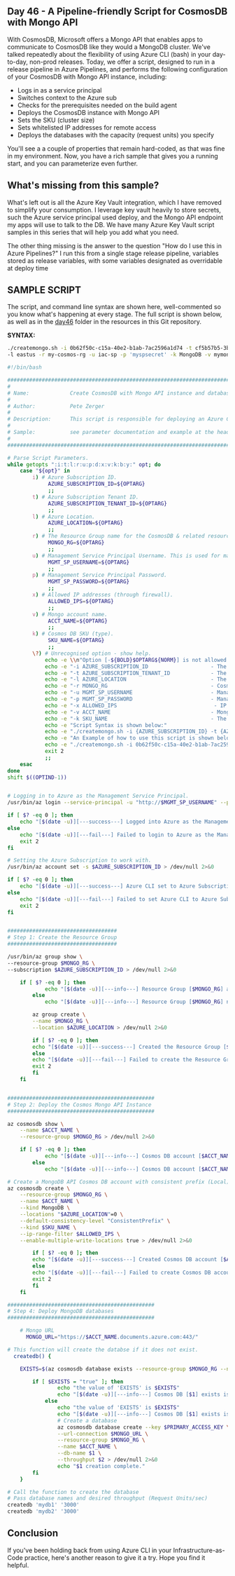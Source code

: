## Day 46 -  A Pipeline-friendly Script for CosmosDB with Mongo API

With CosmosDB, Microsoft offers a Mongo API that enables apps to communicate to CosmosDB like they would a MongoDB cluster.
We've talked repeatedly about the flexibility of using Azure CLI (bash) in your day-to-day, non-prod releases. Today, we offer a script, designed to run in a release pipeline in Azure Pipelines, and performs the following configuration of your CosmosDB with Mongo API instance, including:

- Logs in as a service principal
- Switches context to the Azure sub
- Checks for the prerequisites needed on the build agent
- Deploys the CosmosDB instance with Mongo API
- Sets the SKU (cluster size)
- Sets whitelisted IP addresses for remote access
- Deploys the databases with the capacity (request units) you specify

You'll see a a couple of properties that remain hard-coded, as that was fine in my environment. Now, you have a rich sample that gives you a running start, and you can parameterize even further.

## What's missing from this sample?

What's left out is all the Azure Key Vault integration, which I have removed to simplify your consumption. I leverage key vault heavily to store secrets, such the Azure service principal used deploy, and the Mongo API endpoint my apps will use to talk to the DB. We have many Azure Key Vault script samples in this series that will help you add what you need.

The other thing missing is the answer to the question "How do I use this in Azure Pipelines?" I run this from a single stage release pipeline, variables stored as release variables, with some variables designated as overridable at deploy time

## SAMPLE SCRIPT

The script, and command line syntax are shown here, well-commented so you know what's happening at every stage. The full script is shown below, as well as in the [day46](../resources/day46) folder in the resources in this Git repository.

**SYNTAX:**

``` Bash
./createmongo.sh -i 0b62f50c-c15a-40e2-b1ab-7ac2596a1d74 -t cf5b57b5-3bce-46f1-82b0-396341247817 \
-l eastus -r my-cosmos-rg -u iac-sp -p 'myspsecret' -k MongoDB -v mymongoacct -x 73.206.30.142
```

``` Bash
#!/bin/bash

#########################################################################################################
#
# Name:             Create CosmosDB with Mongo API instance and databases
#
# Author:           Pete Zerger  
# 
# Description:      This script is responsible for deploying an Azure Cosmos DB instance.
#
# Sample:           see parameter documentation and example at the head of the script below.
#
#########################################################################################################

# Parse Script Parameters.
while getopts ":i:t:l:r:u:p:d:x:v:k:b:y:" opt; do
    case "${opt}" in
        i) # Azure Subscription ID.
             AZURE_SUBSCRIPTION_ID=${OPTARG}
             ;;
        t) # Azure Subscription Tenant ID.
             AZURE_SUBSCRIPTION_TENANT_ID=${OPTARG}
             ;;
        l) # Azure Location.
             AZURE_LOCATION=${OPTARG}
             ;;
        r) # The Resource Group name for the CosmosDB & related resources.
             MONGO_RG=${OPTARG}
             ;;
        u) # Management Service Principal Username. This is used for managing CosmosDB instances 
             MGMT_SP_USERNAME=${OPTARG}
             ;;
        p) # Management Service Principal Password.
             MGMT_SP_PASSWORD=${OPTARG}
             ;;
        x) # Allowed IP addresses (through firewall).
             ALLOWED_IPS=${OPTARG}
             ;;
        v) # Mongo account name.
             ACCT_NAME=${OPTARG}
             ;;
        k) # Cosmos DB SKU (type).
             SKU_NAME=${OPTARG}
             ;;
        \?) # Unrecognised option - show help.
            echo -e \\n"Option [-${BOLD}$OPTARG${NORM}] is not allowed. All Valid Options are listed below:"
            echo -e "-i AZURE_SUBSCRIPTION_ID                    - The Azure Subscription ID."
            echo -e "-t AZURE_SUBSCRIPTION_TENANT_ID             - The Azure Subscription Tenant ID."
            echo -e "-l AZURE_LOCATION                           - The Azure Location where the File Share will be deployed."
            echo -e "-r MONGO_RG                                 - Cosmos (Mongo) resource group name"
            echo -e "-u MGMT_SP_USERNAME                         - Management Service Principal Username. This is used for managing all Mongo DBs in an Azure Subscription."
            echo -e "-p MGMT_SP_PASSWORD                         - Management Service Principal Password."
            echo -e "-x ALLOWED_IPS                               - IP addresses allowed to access ."
            echo -e "-v ACCT_NAME                                - Mongo account name."
            echo -e "-k SKU_NAME                                 - The type of Cosmos DB to create (MongoDB, Parse, GlobalDocumentDB)"
            echo -e "Script Syntax is shown below:"
            echo -e "./createmongo.sh -i {AZURE_SUBSCRIPTION_ID} -t {AZURE_SUBSCRIPTION_TENANT_ID} -l {AZURE_LOCATION} -r {MONGO_RG} -u {MGMT_SP_USERNAME} -p {MGMT_SP_PASSWORD} -k {SKU_NAME} -v {MONGO_VERSION} -x {ALLOWED_IPS}"
            echo -e "An Example of how to use this script is shown below:"
            echo -e "./createmongo.sh -i 0b62f50c-c15a-40e2-b1ab-7ac2596a1c85 -t cf5b57b5-3bce-46f1-82b0-396341247458 -l eastus -r my-cosmos-rg -u mysvcprcpl -p 'myspsecret' -k MongoDB -v mymongoacct -x 73.206.30.153 \\n"
            exit 2
            ;;
    esac
done
shift $((OPTIND-1))


# Logging in to Azure as the Management Service Principal.
/usr/bin/az login --service-principal -u "http://$MGMT_SP_USERNAME" --p $MGMT_SP_PASSWORD --tenant $AZURE_SUBSCRIPTION_TENANT_ID # > /dev/null 2>&0

if [ $? -eq 0 ]; then
    echo "[$(date -u)][---success---] Logged into Azure as the Management Service Principal [$MGMT_SP_USERNAME]."
else
    echo "[$(date -u)][---fail---] Failed to login to Azure as the Management Service Principal [$MGMT_SP_USERNAME]."
    exit 2
fi

# Setting the Azure Subscription to work with.
/usr/bin/az account set -s $AZURE_SUBSCRIPTION_ID > /dev/null 2>&0

if [ $? -eq 0 ]; then
    echo "[$(date -u)][---success---] Azure CLI set to Azure Subscription [$AZURE_SUBSCRIPTION_ID]."
else
    echo "[$(date -u)][---fail---] Failed to set Azure CLI to Azure Subscription [$AZURE_SUBSCRIPTION_ID]."
    exit 2
fi


###################################
# Step 1: Create the Resource Group
###################################

/usr/bin/az group show \
--resource-group $MONGO_RG \
--subscription $AZURE_SUBSCRIPTION_ID > /dev/null 2>&0

    if [ $? -eq 0 ]; then
            echo "[$(date -u)][---info---] Resource Group [$MONGO_RG] already exists."
        else
            echo "[$(date -u)][---info---] Resource Group [$MONGO_RG] not found."

        az group create \
        --name $MONGO_RG \
        --location $AZURE_LOCATION > /dev/null 2>&0

        if [ $? -eq 0 ]; then
        echo "[$(date -u)][---success---] Created the Resource Group [$MONGO_RG] for the Cosmos (Mongo) instance."
        else
        echo "[$(date -u)][---fail---] Failed to create the Resource Group [$MONGO_RG] for the Cosmos (Mongo) instance."
        exit 2
        fi
    fi


###############################################
# Step 2: Deploy the Cosmos Mongo API Instance 
###############################################

az cosmosdb show \
    --name $ACCT_NAME \
    --resource-group $MONGO_RG > /dev/null 2>&0

    if [ $? -eq 0 ]; then
            echo "[$(date -u)][---info---] Cosmos DB account [$ACCT_NAME] already exists."
        else
            echo "[$(date -u)][---info---] Cosmos DB account [$ACCT_NAME] not found."

# Create a MongoDB API Cosmos DB account with consistent prefix (Local) consistency and multi-master enabled
az cosmosdb create \
    --resource-group $MONGO_RG \
    --name $ACCT_NAME \
    --kind MongoDB \
    --locations "$AZURE_LOCATION"=0 \
    --default-consistency-level "ConsistentPrefix" \
    --kind $SKU_NAME \
    --ip-range-filter $ALLOWED_IPS \
    --enable-multiple-write-locations true > /dev/null 2>&0

        if [ $? -eq 0 ]; then
        echo "[$(date -u)][---success---] Created Cosmos DB account [$ACCT_NAME] for the Cosmos DB instance."
        else
        echo "[$(date -u)][---fail---] Failed to create Cosmos DB account [$ACCT_NAME] for the Cosmos DB instance."
        exit 2
        fi
    fi

###############################################
# Step 4: Deploy MongoDB databases 
###############################################

    # Mongo URL 
      MONGO_URL="https://$ACCT_NAME.documents.azure.com:443/"

# This function will create the databse if it does not exist.
  createdb() {

    EXISTS=$(az cosmosdb database exists --resource-group $MONGO_RG --name $ACCT_NAME --db-name $1)

        if [ $EXISTS = "true" ]; then
                echo "the value of 'EXISTS' is $EXISTS"
                echo "[$(date -u)][---info---] Cosmos DB [$1] exists is true."
            else
                echo "the value of 'EXISTS' is $EXISTS"
                echo "[$(date -u)][---info---] Cosmos DB [$1] exists is false. Creating DB"
                # Create a database 
                az cosmosdb database create --key $PRIMARY_ACCESS_KEY \
                --url-connection $MONGO_URL \
                --resource-group $MONGO_RG \
                --name $ACCT_NAME \
                --db-name $1 \
                --throughput $2 > /dev/null 2>&0
                echo "$1 creation complete."
        fi 
    }

# Call the function to create the database 
# Pass database names and desired throughput (Request Units/sec)
createdb 'mydb1' '3000'
createdb 'mydb2' '3000'
```

## Conclusion

If you've been holding back from using Azure CLI in your Infrastructure-as-Code practice, here's another reason to give it a try. Hope you find it helpful.